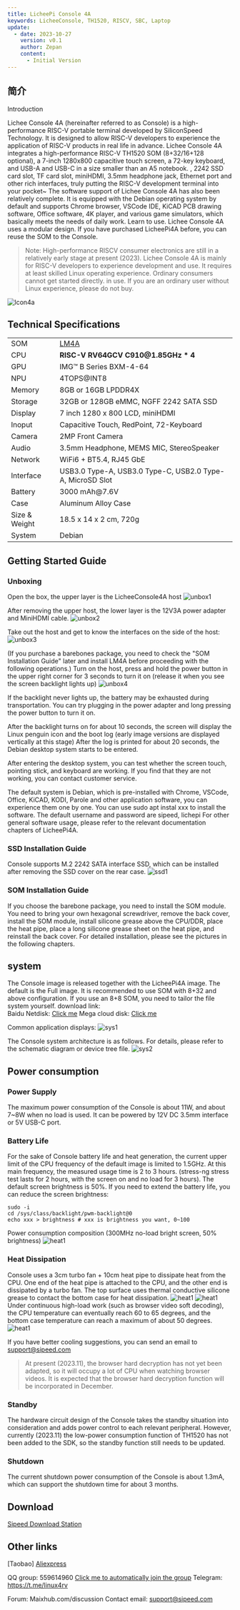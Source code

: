 ```yaml
---
title: LicheePi Console 4A
keywords: LicheeConsole, TH1520, RISCV, SBC, Laptop
update:
  - date: 2023-10-27
    version: v0.1
    author: Zepan
    content:
      - Initial Version
---
```


## 简介

Introduction

Lichee Console 4A (hereinafter referred to as Console) is a high-performance RISC-V portable terminal developed by SiliconSpeed Technology. It is designed to allow RISC-V developers to experience the application of RISC-V products in real life in advance.
Lichee Console 4A integrates a high-performance RISC-V TH1520 SOM (8+32/16+128 optional), a 7-inch 1280x800 capacitive touch screen, a 72-key keyboard, and USB-A and USB-C in a size smaller than an A5 notebook. , 2242 SSD card slot, TF card slot, miniHDMI, 3.5mm headphone jack, Ethernet port and other rich interfaces, truly putting the RISC-V development terminal into your pocket~
The software support of Lichee Console 4A has also been relatively complete. It is equipped with the Debian operating system by default and supports Chrome browser, VSCode IDE, KiCAD PCB drawing software, Office software, 4K player, and various game simulators, which basically meets the needs of daily work. Learn to use.
Lichee Console 4A uses a modular design. If you have purchased LicheePi4A before, you can reuse the SOM to the Console.

> Note: High-performance RISCV consumer electronics are still in a relatively early stage at present (2023). Lichee Console 4A is mainly for RISC-V developers to experience development and use. It requires at least skilled Linux operating experience. Ordinary consumers cannot get started directly. in use.
> If you are an ordinary user without Linux experience, please do not buy.

![lcon4a](./assets/lcon4a/lcon4a.jpg)


## Technical Specifications

<table>
<colgroup>
<col  class="org-left" />
<col  class="org-left" />
</colgroup>
<tr>
<td class="org-left">SOM</td>
<td class="org-left"> <a href="https://wiki.sipeed.com/lm4a">LM4A</a> </td>
</tr>
<tr>
<td class="org-left">CPU</td>
<td class="org-left"><strong>RISC-V RV64GCV C910@1.85GHz * 4</strong> </td>
</tr>
<tr>
<td class="org-left">GPU</td>
<td class="org-left">IMG™ B Series BXM-4-64 </td>
</tr>
<tr>
<td class="org-left">NPU</td>
<td class="org-left">4TOPS@INT8 </td>
</tr>
<tr>
<td class="org-left">Memory</td>
<td class="org-left"> 8GB or 16GB LPDDR4X </td>
</tr>
<tr>
<td class="org-left">Storage</td>
<td class="org-left"> 32GB or 128GB eMMC, NGFF 2242 SATA SSD </td>
</tr>
<tr>
<td class="org-left">Display</td>
<td class="org-left"> 7 inch 1280 x 800 LCD, miniHDMI </td>
</tr>
<tr>
<td class="org-left">Inoput</td>
<td class="org-left"> Capacitive Touch, RedPoint, 72-Keyboard </td>
</tr>
<tr>
<td class="org-left">Camera</td>
<td class="org-left"> 2MP Front Camera </td>
</tr>
<tr>
<td class="org-left">Audio</td>
<td class="org-left"> 3.5mm Headphone, MEMS MIC, StereoSpeaker </td>
</tr>
<tr>
<td class="org-left">Network</td>
<td class="org-left"> WiFi6 + BT5.4, RJ45 GbE </td>
</tr>
<tr>
<td class="org-left">Interface</td>
<td class="org-left"> USB3.0 Type-A, USB3.0 Type-C, 
USB2.0 Type-A, MicroSD Slot </td>
</tr>
<tr>
<td class="org-left"> Battery </td>
<td class="org-left"> 3000 mAh@7.6V </td>
</tr>
<tr>
<td class="org-left">Case</td>
<td class="org-left">Aluminum Alloy Case</td>
</tr>
<tr>
<td class="org-left">Size & Weight</td>
<td class="org-left">18.5 x 14 x 2 cm, 720g</td>
</tr>
<tr>
<td class="org-left">System</td>
<td class="org-left">Debian </td>
</tr>
</table>


## Getting Started Guide

### Unboxing
Open the box, the upper layer is the LicheeConsole4A host
![unbox1](./assets/lcon4a/unbox1.png)

After removing the upper host, the lower layer is the 12V3A power adapter and MiniHDMI cable.
![unbox2](./assets/lcon4a/unbox2.png)


Take out the host and get to know the interfaces on the side of the host:
![unbox3](./assets/lcon4a/unbox3.png)


(If you purchase a barebones package, you need to check the "SOM Installation Guide" later and install LM4A before proceeding with the following operations.)
Turn on the host, press and hold the power button in the upper right corner for 3 seconds to turn it on (release it when you see the screen backlight lights up)
![unbox4](./assets/lcon4a/unbox4.png)

If the backlight never lights up, the battery may be exhausted during transportation. You can try plugging in the power adapter and long pressing the power button to turn it on.

After the backlight turns on for about 10 seconds, the screen will display the Linux penguin icon and the boot log (early image versions are displayed vertically at this stage)
After the log is printed for about 20 seconds, the Debian desktop system starts to be entered.

After entering the desktop system, you can test whether the screen touch, pointing stick, and keyboard are working. If you find that they are not working, you can contact customer service.

The default system is Debian, which is pre-installed with Chrome, VSCode, Office, KiCAD, KODI, Parole and other application software, you can experience them one by one.
You can use sudo apt instal xxx to install the software. The default username and password are sipeed, lichepi
For other general software usage, please refer to the relevant documentation chapters of LicheePi4A.

### SSD Installation Guide
Console supports M.2 2242 SATA interface SSD, which can be installed after removing the SSD cover on the rear case.
![ssd1](./assets/lcon4a/ssd1.jpg)

### SOM Installation Guide
If you choose the barebone package, you need to install the SOM module.
You need to bring your own hexagonal screwdriver, remove the back cover, install the SOM module, install silicone grease above the CPU/DDR, place the heat pipe, place a long silicone grease sheet on the heat pipe, and reinstall the back cover.
For detailed installation, please see the pictures in the following chapters.


## system
The Console image is released together with the LicheePi4A image. The default is the Full image. It is recommended to use SOM with 8+32 and above configuration. If you use an 8+8 SOM, you need to tailor the file system yourself.
download link:  
Baidu Netdisk: [Click me](https://pan.baidu.com/s/1xH56ZlewB6UOMlke5BrKWQ)
Mega cloud disk: [Click me](https://mega.nz/folder/phoQlBTZ#cZeQ3qZ__pDvP94PT3_bGA)


Common application displays:
![sys1](./assets/lcon4a/sys1.png)


The Console system architecture is as follows. For details, please refer to the schematic diagram or device tree file.
![sys2](./assets/lcon4a/sys2.png)




## Power consumption 

### Power Supply
The maximum power consumption of the Console is about 11W, and about 7~8W when no load is used.
It can be powered by 12V DC 3.5mm interface or 5V USB-C port.

### Battery Life
For the sake of Console battery life and heat generation, the current upper limit of the CPU frequency of the default image is limited to 1.5GHz.
At this main frequency, the measured usage time is 2 to 3 hours. (stress-ng stress test lasts for 2 hours, with the screen on and no load for 3 hours).
The default screen brightness is 50%. If you need to extend the battery life, you can reduce the screen brightness:
```
sudo -i
cd /sys/class/backlight/pwm-backlight@0
echo xxx > brightness # xxx is brightness you want, 0~100
```

Power consumption composition (300MHz no-load bright screen, 50% brightness)
![heat1](./assets/lcon4a/power1.png)


### Heat Dissipation
Console uses a 3cm turbo fan + 10cm heat pipe to dissipate heat from the CPU. One end of the heat pipe is attached to the CPU, and the other end is dissipated by a turbo fan. The top surface uses thermal conductive silicone grease to contact the bottom case for heat dissipation.
![heat1](./assets/lcon4a/heat1.png)
![heat1](./assets/lcon4a/heat2.png)
Under continuous high-load work (such as browser video soft decoding), the CPU temperature can eventually reach 60 to 65 degrees, and the bottom case temperature can reach a maximum of about 50 degrees.
![heat1](./assets/lcon4a/heat3.png)

If you have better cooling suggestions, you can send an email to support@sipeed.com
> At present (2023.11), the browser hard decryption has not yet been adapted, so it will occupy a lot of CPU when watching browser videos. It is expected that the browser hard decryption function will be incorporated in December.

### Standby
The hardware circuit design of the Console takes the standby situation into consideration and adds power control to each relevant peripheral. However, currently (2023.11) the low-power consumption function of TH1520 has not been added to the SDK, so the standby function still needs to be updated.


### Shutdown
The current shutdown power consumption of the Console is about 1.3mA, which can support the shutdown time for about 3 months.



## Download
[Sipeed Download Station](https://dl.sipeed.com/shareURL/LICHEE/LicheeConsole4A)


## Other links
[Taobao]
[Aliexpress](https://www.aliexpress.us/item/3256805987954160.html)

QQ group: 559614960 [Click me to automatically join the group](http://qm.qq.com/cgi-bin/qm/qr?k=5YkapIhdtWHp8AEfM5_bFFYQIX3CUQN6)
Telegram: https://t.me/linux4rv

Forum: Maixhub.com/discussion
Contact email: support@sipeed.com
